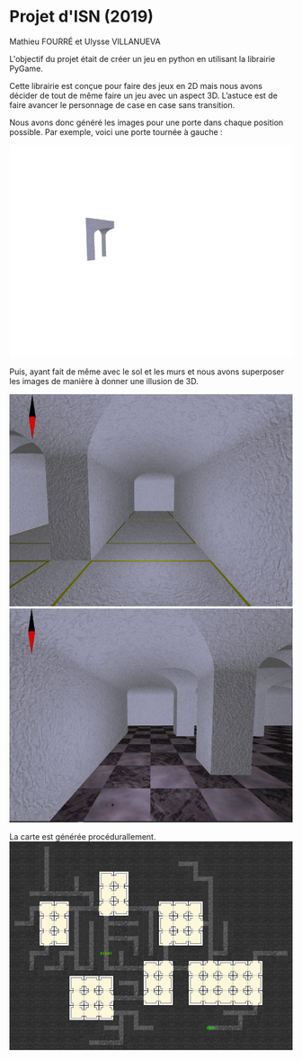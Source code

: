 # Projet d'ISN (2019)
Mathieu FOURRÉ et Ulysse VILLANUEVA

L'objectif du projet était de créer un jeu en python en utilisant la librairie PyGame.

Cette librairie est conçue pour faire des jeux en 2D mais nous avons décider de tout de même faire un jeu avec un aspect 3D. L’astuce est de faire avancer le personnage de case en case sans transition.

Nous avons donc généré les images pour une porte dans chaque position possible.
Par exemple, voici une porte tournée à gauche :

![image of a door](/img/tiles/tunnel%2B3%2B1_1.png)

Puis, ayant fait de même avec le sol et les murs et nous avons superposer les images de manière à donner une illusion de 3D.

![image of a tunnel](/tunnel.jpg)
![image of a room](/room.jpg)

La carte est générée procédurallement.
![image of the map](/the_map.png)
